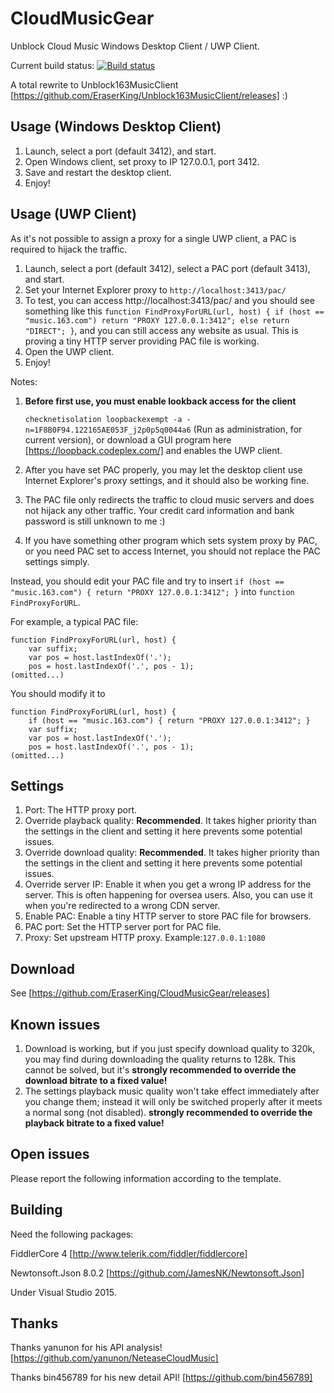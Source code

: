 # CloudMusicGear

Unblock Cloud Music Windows Desktop Client / UWP Client.

Current build status: [![Build status](https://ci.appveyor.com/api/projects/status/i33kph8k1bj5r912?svg=true)](https://ci.appveyor.com/project/EraserKing/cloudmusicgear)

A total rewrite to Unblock163MusicClient [https://github.com/EraserKing/Unblock163MusicClient/releases] :)

## Usage (Windows Desktop Client)

1. Launch, select a port (default 3412), and start.
2. Open Windows client, set proxy to IP 127.0.0.1, port 3412.
3. Save and restart the desktop client.
4. Enjoy!

## Usage (UWP Client)

As it's not possible to assign a proxy for a single UWP client, a PAC is required to hijack the traffic.

1. Launch, select a port (default 3412), select a PAC port (default 3413), and start.
2. Set your Internet Explorer proxy to `http://localhost:3413/pac/`
3. To test, you can access http://localhost:3413/pac/ and you should see something like this `function FindProxyForURL(url, host) { if (host == "music.163.com") return "PROXY 127.0.0.1:3412"; else return "DIRECT"; }`, and you can still access any website as usual. This is proving a tiny HTTP server providing PAC file is working.
4. Open the UWP client.
5. Enjoy!

Notes:

1. **Before first use, you must enable lookback access for the client** 
   
   `checknetisolation loopbackexempt -a -n=1F8B0F94.122165AE053F_j2p0p5q0044a6` (Run as administration, for current version), or download a GUI program here [https://loopback.codeplex.com/] and enables the UWP client.
   
2. After you have set PAC properly, you may let the desktop client use Internet Explorer's proxy settings, and it should also be working fine.
   
3. The PAC file only redirects the traffic to cloud music servers and does not hijack any other traffic. Your credit card information and bank password is still unknown to me :)
   
4. If you have something other program which sets system proxy by PAC, or you need PAC set to access Internet, you should not replace the PAC settings simply.

Instead, you should edit your PAC file and try to insert `if (host == "music.163.com") { return "PROXY 127.0.0.1:3412"; }` into `function FindProxyForURL`.

For example, a typical PAC file:

``` 
function FindProxyForURL(url, host) {
    var suffix;
    var pos = host.lastIndexOf('.');
    pos = host.lastIndexOf('.', pos - 1);
(omitted...)
```

You should modify it to 

``` 
function FindProxyForURL(url, host) {
    if (host == "music.163.com") { return "PROXY 127.0.0.1:3412"; }
    var suffix;
    var pos = host.lastIndexOf('.');
    pos = host.lastIndexOf('.', pos - 1);
(omitted...)
```



## Settings

1. Port: The HTTP proxy port.
2. Override playback quality: **Recommended**. It takes higher priority than the settings in the client and setting it here prevents some potential issues.
3. Override download quality: **Recommended**. It takes higher priority than the settings in the client and setting it here prevents some potential issues.
4. Override server IP: Enable it when you get a wrong IP address for the server. This is often happening for oversea users. Also, you can use it when you're redirected to a wrong CDN server.
5. Enable PAC: Enable a tiny HTTP server to store PAC file for browsers.
6. PAC port: Set the HTTP server port for PAC file.
7. Proxy: Set upstream HTTP proxy. Example:`127.0.0.1:1080`

## Download

See [https://github.com/EraserKing/CloudMusicGear/releases]

## Known issues

1. Download is working, but if you just specify download quality to 320k, you may find during downloading the quality returns to 128k. This cannot be solved, but it's **strongly recommended to override the download bitrate to a fixed value!**
2. The settings playback music quality won't take effect immediately after you change them; instead it will only be switched properly after it meets a normal song (not disabled). **strongly recommended to override the playback bitrate to a fixed value!**

## Open issues

Please report the following information according to the template.



## Building

Need the following packages:

FiddlerCore 4 [http://www.telerik.com/fiddler/fiddlercore]

Newtonsoft.Json 8.0.2 [https://github.com/JamesNK/Newtonsoft.Json]

Under Visual Studio 2015.

## Thanks

Thanks yanunon for his API analysis! [https://github.com/yanunon/NeteaseCloudMusic]

Thanks bin456789 for his new detail API! [https://github.com/bin456789]